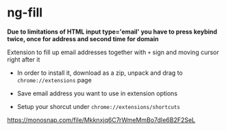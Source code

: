 # ng-fill

**Due to limitations of HTML input type='email' you have to press keybind twice, once for address and second time for domain**

Extension to fill up email addresses together with `+` sign and moving cursor right after it

- In order to install it, download as a zip, unpack and drag to `chrome://extensions` page

- Save email address you want to use in extension options

- Setup your shorcut under `chrome://extensions/shortcuts`

https://monosnap.com/file/Mkknxjq6C7rWmeMmBo7dIe6B2F2SeL
